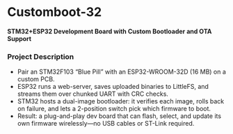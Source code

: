 # Customboot-32
**STM32+ESP32 Development Board with Custom Bootloader and OTA Support**

### Project Description
- Pair an STM32F103 “Blue Pill” with an ESP32-WROOM-32D (16 MB) on a custom PCB.
- ESP32 runs a web-server, saves uploaded binaries to LittleFS, and streams them over chunked UART with CRC checks.
- STM32 hosts a dual-image bootloader: it verifies each image, rolls back on failure, and lets a 2-position switch pick which firmware to boot.
- Result: a plug-and-play dev board that can flash, select, and update its own firmware wirelessly—no USB cables or ST-Link required.


